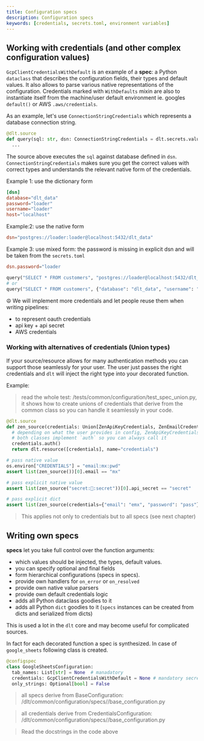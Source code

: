 ```yaml
---
title: Configuration specs
description: Configuration specs
keywords: [credentials, secrets.toml, environment variables]
---
```


## Working with credentials (and other complex configuration values)

`GcpClientCredentialsWithDefault` is an example of a **spec**: a Python `dataclass` that describes the configuration fields, their types and default values. It also allows to parse various native representations of the configuration. Credentials marked with `WithDefaults` mixin are also to instantiate itself from the machine/user default environment ie. googles `default()` or AWS `.aws/credentials`.

As an example, let's use `ConnectionStringCredentials` which represents a database connection string.

```python
@dlt.source
def query(sql: str, dsn: ConnectionStringCredentials = dlt.secrets.value):
  ...
```

The source above executes the `sql` against database defined in `dsn`. `ConnectionStringCredentials` makes sure you get the correct values with correct types and understands the relevant native form of the credentials.


Example 1: use the dictionary form
```toml
[dsn]
database="dlt_data"
password="loader"
username="loader"
host="localhost"
```

Example:2: use the native form
```toml
dsn="postgres://loader:loader@localhost:5432/dlt_data"
```

Example 3: use mixed form: the password is missing in explicit dsn and will be taken from the `secrets.toml`
```toml
dsn.password="loader
```
```python
query("SELECT * FROM customers", "postgres://loader@localhost:5432/dlt_data")
# or
query("SELECT * FROM customers", {"database": "dlt_data", "username": "loader"...})
```

☮️ We will implement more credentials and let people reuse them when writing pipelines:
-  to represent oauth credentials
- api key + api secret
- AWS credentials


### Working with alternatives of credentials (Union types)
If your source/resource allows for many authentication methods you can support those seamlessly for your user. The user just passes the right credentials and `dlt` will inject the right type into your decorated function.

Example:

> read the whole test: /tests/common/configuration/test_spec_union.py, it shows how to create unions of credentials that derive from the common class so you can handle it seamlessly in your code.

```python
@dlt.source
def zen_source(credentials: Union[ZenApiKeyCredentials, ZenEmailCredentials, str] = dlt.secrets.value, some_option: bool = False):
  # depending on what the user provides in config, ZenApiKeyCredentials or ZenEmailCredentials will be injected in `credentials` argument
  # both classes implement `auth` so you can always call it
  credentials.auth()
  return dlt.resource([credentials], name="credentials")

# pass native value
os.environ["CREDENTIALS"] = "email:mx:pwd"
assert list(zen_source())[0].email == "mx"

# pass explicit native value
assert list(zen_source("secret:🔑:secret"))[0].api_secret == "secret"

# pass explicit dict
assert list(zen_source(credentials={"email": "emx", "password": "pass"}))[0].email == "emx"

```
> This applies not only to credentials but to all specs (see next chapter)

## Writing own specs

**specs** let you take full control over the function arguments:
- which values should be injected, the types, default values.
- you can specify optional and final fields
- form hierarchical configurations (specs in specs).
- provide own handlers for `on_error` or `on_resolved`
- provide own native value parsers
- provide own default credentials logic
- adds all Python dataclass goodies to it
- adds all Python `dict` goodies to it (`specs` instances can be created from dicts and serialized from dicts)

This is used a lot in the `dlt` core and may become useful for complicated sources.

In fact for each decorated function a spec is synthesized. In case of `google_sheets` following class is created.
```python
@configspec
class GoogleSheetsConfiguration:
  tab_names: List[str] = None  # manadatory
  credentials: GcpClientCredentialsWithDefault = None # mandatory secret
  only_strings: Optional[bool] = False
```

> all specs derive from BaseConfiguration: /dlt/common/configuration/specs//base_configuration.py

> all credentials derive from CredentialsConfiguration: /dlt/common/configuration/specs//base_configuration.py

> Read the docstrings in the code above